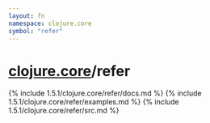 ```yaml
---
layout: fn
namespace: clojure.core
symbol: "refer"
---
```


# [clojure.core](../)/refer

{% include 1.5.1/clojure.core/refer/docs.md %}
{% include 1.5.1/clojure.core/refer/examples.md %}
{% include 1.5.1/clojure.core/refer/src.md %}


